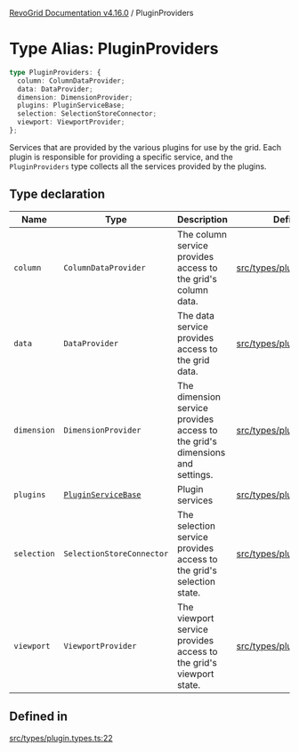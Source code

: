 [RevoGrid Documentation v4.16.0](README.md) / PluginProviders

# Type Alias: PluginProviders

```ts
type PluginProviders: {
  column: ColumnDataProvider;
  data: DataProvider;
  dimension: DimensionProvider;
  plugins: PluginServiceBase;
  selection: SelectionStoreConnector;
  viewport: ViewportProvider;
};
```

Services that are provided by the various plugins for use by the grid. Each plugin
is responsible for providing a specific service, and the `PluginProviders` type collects all the services provided
by the plugins.

## Type declaration

| Name | Type | Description | Defined in |
| ------ | ------ | ------ | ------ |
| `column` | `ColumnDataProvider` | The column service provides access to the grid's column data. | [src/types/plugin.types.ts:38](https://github.com/revolist/revogrid/blob/09cdc1e0b86c0627e1eaa752c7fd0bb1b7b42330/src/types/plugin.types.ts#L38) |
| `data` | `DataProvider` | The data service provides access to the grid data. | [src/types/plugin.types.ts:26](https://github.com/revolist/revogrid/blob/09cdc1e0b86c0627e1eaa752c7fd0bb1b7b42330/src/types/plugin.types.ts#L26) |
| `dimension` | `DimensionProvider` | The dimension service provides access to the grid's dimensions and settings. | [src/types/plugin.types.ts:30](https://github.com/revolist/revogrid/blob/09cdc1e0b86c0627e1eaa752c7fd0bb1b7b42330/src/types/plugin.types.ts#L30) |
| `plugins` | [`PluginServiceBase`](Interface.PluginServiceBase.md) | Plugin services | [src/types/plugin.types.ts:48](https://github.com/revolist/revogrid/blob/09cdc1e0b86c0627e1eaa752c7fd0bb1b7b42330/src/types/plugin.types.ts#L48) |
| `selection` | `SelectionStoreConnector` | The selection service provides access to the grid's selection state. | [src/types/plugin.types.ts:34](https://github.com/revolist/revogrid/blob/09cdc1e0b86c0627e1eaa752c7fd0bb1b7b42330/src/types/plugin.types.ts#L34) |
| `viewport` | `ViewportProvider` | The viewport service provides access to the grid's viewport state. | [src/types/plugin.types.ts:42](https://github.com/revolist/revogrid/blob/09cdc1e0b86c0627e1eaa752c7fd0bb1b7b42330/src/types/plugin.types.ts#L42) |

## Defined in

[src/types/plugin.types.ts:22](https://github.com/revolist/revogrid/blob/09cdc1e0b86c0627e1eaa752c7fd0bb1b7b42330/src/types/plugin.types.ts#L22)

